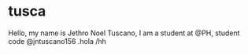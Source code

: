 # tusca
Hello, my name is Jethro Noel Tuscano, I am a student at @PH, student code @jntuscano156 .hola
/hh
